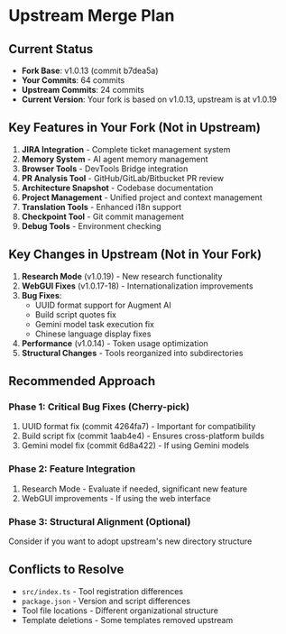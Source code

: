 # Upstream Merge Plan

## Current Status
- **Fork Base**: v1.0.13 (commit b7dea5a)
- **Your Commits**: 64 commits
- **Upstream Commits**: 24 commits
- **Current Version**: Your fork is based on v1.0.13, upstream is at v1.0.19

## Key Features in Your Fork (Not in Upstream)
1. **JIRA Integration** - Complete ticket management system
2. **Memory System** - AI agent memory management
3. **Browser Tools** - DevTools Bridge integration
4. **PR Analysis Tool** - GitHub/GitLab/Bitbucket PR review
5. **Architecture Snapshot** - Codebase documentation
6. **Project Management** - Unified project and context management
7. **Translation Tools** - Enhanced i18n support
8. **Checkpoint Tool** - Git commit management
9. **Debug Tools** - Environment checking

## Key Changes in Upstream (Not in Your Fork)
1. **Research Mode** (v1.0.19) - New research functionality
2. **WebGUI Fixes** (v1.0.17-18) - Internationalization improvements
3. **Bug Fixes**:
   - UUID format support for Augment AI
   - Build script quotes fix
   - Gemini model task execution fix
   - Chinese language display fixes
4. **Performance** (v1.0.14) - Token usage optimization
5. **Structural Changes** - Tools reorganized into subdirectories

## Recommended Approach

### Phase 1: Critical Bug Fixes (Cherry-pick)
1. UUID format fix (commit 4264fa7) - Important for compatibility
2. Build script fix (commit 1aab4e4) - Ensures cross-platform builds
3. Gemini model fix (commit 6d8a422) - If using Gemini models

### Phase 2: Feature Integration
1. Research Mode - Evaluate if needed, significant new feature
2. WebGUI improvements - If using the web interface

### Phase 3: Structural Alignment (Optional)
Consider if you want to adopt upstream's new directory structure

## Conflicts to Resolve
- `src/index.ts` - Tool registration differences
- `package.json` - Version and script differences
- Tool file locations - Different organizational structure
- Template deletions - Some templates removed upstream 
